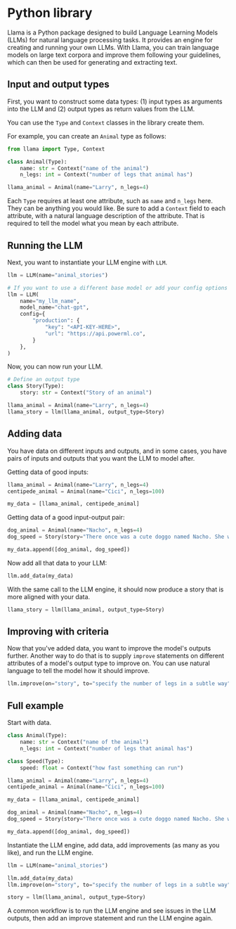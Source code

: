 # Python library

Llama is a Python package designed to build Language Learning Models (LLMs) for natural language processing tasks. It provides an engine for creating and running your own LLMs. With Llama, you can train language models on large text corpora and improve them following your guidelines, which can then be used for generating and extracting text.

## Input and output types

First, you want to construct some data types: (1) input types as arguments into the LLM and (2) output types as return values from the LLM.

You can use the `Type` and `Context` classes in the library create them.

For example, you can create an `Animal` type as follows:

```python
from llama import Type, Context

class Animal(Type):
    name: str = Context("name of the animal")
    n_legs: int = Context("number of legs that animal has")

llama_animal = Animal(name="Larry", n_legs=4)
```

Each `Type` requires at least one attribute, such as `name` and `n_legs` here. They can be anything you would like. Be sure to add a `Context` field to each attribute, with a natural language description of the attribute. That is required to tell the model what you mean by each attribute.

## Running the LLM

Next, you want to instantiate your LLM engine with `LLM`.

```python
llm = LLM(name="animal_stories")

# If you want to use a different base model or add your config options here
llm = LLM(
    name="my_llm_name",
    model_name="chat-gpt",
    config={
        "production": {
            "key": "<API-KEY-HERE>",
            "url": "https://api.powerml.co",
        }
    },
)
```

Now, you can now run your LLM.

```python
# Define an output type
class Story(Type):
    story: str = Context("Story of an animal")

llama_animal = Animal(name="Larry", n_legs=4)
llama_story = llm(llama_animal, output_type=Story)
```

## Adding data

You have data on different inputs and outputs, and in some cases, you have pairs of inputs and outputs that you want the LLM to model after.

Getting data of good inputs:
```python
llama_animal = Animal(name="Larry", n_legs=4)
centipede_animal = Animal(name="Cici", n_legs=100)

my_data = [llama_animal, centipede_animal]
```

Getting data of a good input-output pair:
```python
dog_animal = Animal(name="Nacho", n_legs=4)
dog_speed = Story(story="There once was a cute doggo named Nacho. She was a golden retriever who liked to run. All four of her paws were adorable.")

my_data.append([dog_animal, dog_speed])
```

Now add all that data to your LLM:
```python
llm.add_data(my_data)
```

With the same call to the LLM engine, it should now produce a story that is more aligned with your data.
```python
llama_story = llm(llama_animal, output_type=Story)
```

## Improving with criteria

Now that you've added data, you want to improve the model's outputs further. Another way to do that is to supply `improve` statements on different attributes of a model's output type to improve on. You can use natural language to tell the model how it should improve.

```python
llm.improve(on="story", to="specify the number of legs in a subtle way")
```

## Full example

Start with data.

```python
class Animal(Type):
    name: str = Context("name of the animal")
    n_legs: int = Context("number of legs that animal has")

class Speed(Type):
    speed: float = Context("how fast something can run")

llama_animal = Animal(name="Larry", n_legs=4)
centipede_animal = Animal(name="Cici", n_legs=100)

my_data = [llama_animal, centipede_animal]

dog_animal = Animal(name="Nacho", n_legs=4)
dog_speed = Story(story="There once was a cute doggo named Nacho. She was a golden retriever who liked to run. All four of her paws were adorable.")

my_data.append([dog_animal, dog_speed])
```

Instantiate the LLM engine, add data, add improvements (as many as you like), and run the LLM engine.

```python
llm = LLM(name="animal_stories")

llm.add_data(my_data)
llm.improve(on="story", to="specify the number of legs in a subtle way")

story = llm(llama_animal, output_type=Story)
```

A common workflow is to run the LLM engine and see issues in the LLM outputs, then add an improve statement and run the LLM engine again.
